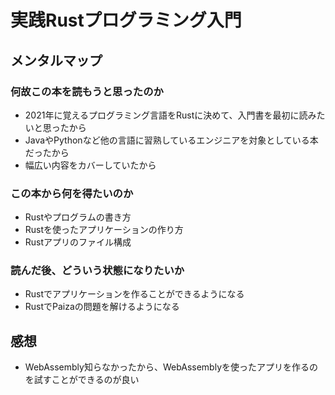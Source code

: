# 実践Rustプログラミング入門

## メンタルマップ

### 何故この本を読もうと思ったのか

- 2021年に覚えるプログラミング言語をRustに決めて、入門書を最初に読みたいと思ったから
- JavaやPythonなど他の言語に習熟しているエンジニアを対象としている本だったから
- 幅広い内容をカバーしていたから

### この本から何を得たいのか

- Rustやプログラムの書き方
- Rustを使ったアプリケーションの作り方
- Rustアプリのファイル構成

### 読んだ後、どういう状態になりたいか

- Rustでアプリケーションを作ることができるようになる
- RustでPaizaの問題を解けるようになる

## 感想

- WebAssembly知らなかったから、WebAssemblyを使ったアプリを作るのを試すことができるのが良い

